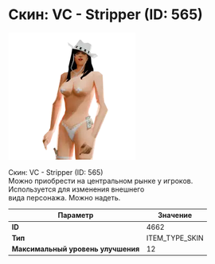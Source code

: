 # Скин: VC - Stripper (ID: 565)

![Item Image](../img/4662.webp?raw=true)

Скин: VC - Stripper (ID: 565)<br>Можно приобрести на центральном рынке у игроков.<br>Используется для изменения внешнего<br>вида персонажа. Можно надеть.


| Параметр | Значение |
|----------|----------|
| **ID** | 4662 |
| **Тип** | ITEM_TYPE_SKIN |
| **Максимальный уровень улучшения** | 12 |

